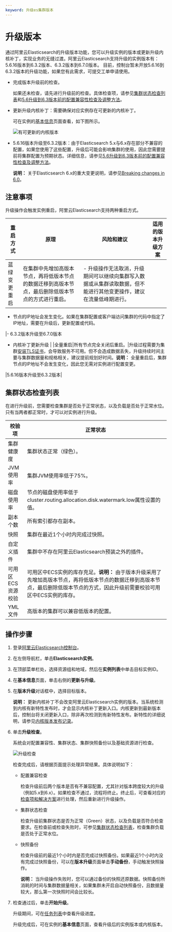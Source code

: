 ```yaml
---
keyword: 升级es集群版本
---
```


# 升级版本

通过阿里云Elasticsearch的升级版本功能，您可以升级实例的版本或更新升级内核补丁，实现业务的无缝过渡。阿里云Elasticsearch支持升级的实例版本有：5.6.16版本到6.3.2版本、6.3.2版本到6.7.0版本。 目前，控制台暂未开放5.6.16到6.3.2版本的升级功能，如果您有此需求，可提交工单申请使用。

-   完成版本升级前的检查。

    如果还未检查，请先进行升级前的检查。具体检查项，请参见[集群状态检查列表](#section_qb4_8ob_p09)和[5.6升级到6.3版本前的配置兼容性检查及调整方法](/intl.zh-CN/实例管理/升级版本/5.6升级到6.3版本前的配置兼容性检查及调整方法.md)。

-   更新升级内核补丁：需要确保对应实例存在可更新的内核补丁。

    可在实例的[基本信息](/intl.zh-CN/实例管理/管理实例/查看实例的基本信息.md)页面查看，如下图所示。

    ![有可更新的内核版本](https://static-aliyun-doc.oss-accelerate.aliyuncs.com/assets/img/zh-CN/8646359951/p94038.png)

-   5.6.16版本升级至6.3.2版本：由于Elasticsearch 5.x与6.x存在部分不兼容的配置，如果您使用了这些配置，升级后可能会影响集群的使用，因此您需要提前将集群配置为预期状态。详细信息，请参见[5.6升级到6.3版本前的配置兼容性检查及调整方法](/intl.zh-CN/实例管理/升级版本/5.6升级到6.3版本前的配置兼容性检查及调整方法.md)。

    **说明：** 关于Elasticsearch 6.x的重大变更说明，请参见[Breaking changes in 6.0](https://www.elastic.co/guide/en/elasticsearch/reference/6.4/breaking-changes-6.0.html)。


## 注意事项

升级操作会触发实例重启，阿里云Elasticsearch支持两种重启方式。

|重启方式|原理|风险和建议|适用的版本升级方案|
|----|--|-----|---------|
|蓝绿变更重启|在集群中先增加高版本节点，再将低版本节点的数据迁移到高版本节点，最后删除低版本节点的方式进行重启。|-   升级操作无法取消，升级期间可以继续向集群写入数据或从集群读取数据，但不能进行其他变更操作，建议在流量低峰期进行。
-   节点的IP地址会发生变化。如果在集群配置或客户端访问集群的代码中指定了IP地址，需要在升级后，更新配置或代码。

|-   6.3.2版本升级至6.7.0版本
-   内核补丁更新升级 |
|全量重启|所有节点完全关闭后重启。|升级过程需要为集群[安装TLS证书](https://www.elastic.co/guide/en/elasticsearch/reference/current/ssl-tls.html)，会导致服务不可用。但不会造成数据丢失，升级持续时间主要与集群数据量和规格相关，建议提前规划好时间。**说明：** 全量重启后，集群节点的IP地址不会发生变化，因此您无需对实例进行配置变更。

|5.6.16版本升级至6.3.2版本|

## 集群状态检查列表

在进行升级前，您需要检查集群是否处于正常状态，以及负载是否处于正常水位。只有当两者都正常时，才可以对实例进行升级。

|校验项|正常状态|
|---|----|
|集群健康度|集群状态正常（绿色）。|
|JVM使用率|集群JVM使用率低于75%。|
|磁盘使用率|节点的磁盘使用率低于cluster.routing.allocation.disk.watermark.low属性设置的值。|
|副本个数|所有索引都存在副本。|
|快照|集群在最近1个小时内完成过快照。|
|自定义插件|集群中不存在阿里云Elasticsearch预装之外的插件。|
|可用区ECS资源校验|可用区中ECS实例的库存充足。**说明：** 由于版本升级采用了先增加高版本节点，再将低版本节点的数据迁移到高版本节点，最后删除低版本节点的方式，因此升级前需要校验可用区中ECS实例的库存。 |
|YML文件|高版本的集群可以兼容低版本的配置。|

## 操作步骤

1.  登录[阿里云Elasticsearch控制台](https://elasticsearch.console.aliyun.com/#/home)。

2.  在左侧导航栏，单击**Elasticsearch实例**。

3.  在顶部菜单栏处，选择资源组和地域，然后在**实例列表**中单击目标实例ID。

4.  在**基本信息**页面，单击右侧的**更新与升级**。

5.  在**版本升级**对话框中，选择目标版本。

    **说明：** 更新内核补丁不会改变阿里云Elasticsearch实例的版本。当系统检测到内核有新特性发布时，才会显示内核补丁更新入口。内核更新到最新版本后，控制台将关闭更新入口，除非再次检测到有新特性发布。新特性的详细说明，请参见[内核版本发布记录](/intl.zh-CN/AliES内核/内核版本发布记录.md)。

6.  单击**升级检查**。

    系统会对配置兼容性、集群状态、集群快照备份以及基础资源进行检查。

    ![升级检查](https://static-aliyun-doc.oss-accelerate.aliyuncs.com/assets/img/zh-CN/7646359951/p77587.png)

    检查完成后，请根据页面提示处理异常结果。具体说明如下：

    -   配置兼容检查

        检查升级前后两个版本是否有不兼容配置，尤其针对版本跨度较大的升级（例如5.x到6.x）。如果检查不通过，流程将终止。终止后，可查看对应的[检查项和解决方案](/intl.zh-CN/实例管理/升级版本/5.6升级到6.3版本前的配置兼容性检查及调整方法.md)进行处理，然后重新进行升级操作。

    -   集群状态检查

        检查升级前集群状态是否为正常（Green）状态，以及负载是否符合检查要求。在检查前或检查失败时，可参见[集群状态检查列表](#section_qb4_8ob_p09)，检查集群负载是否处于正常水位。

    -   快照备份

        检查升级前的最近1个小时内是否完成过快照备份。如果最近1个小时内没有完成过快照备份，可以在**版本升级**页面单击**手动备份**，手动触发快照操作。

        **说明：** 当升级操作失败时，您可以通过备份的快照还原数据。快照备份所消耗的时间与集群数据量相关，如果集群未开启自动快照备份，且数据量较大，那么第一次快照时间会比较长。

7.  检查通过后，单击**开始升级**。

    升级期间，可在[任务列表](/intl.zh-CN/实例管理/管理实例/查看实例任务进度详情.md)中查看升级进度。

    升级完成后，可在实例的**基本信息**页面，查看升级后的实例版本或内核版本。


